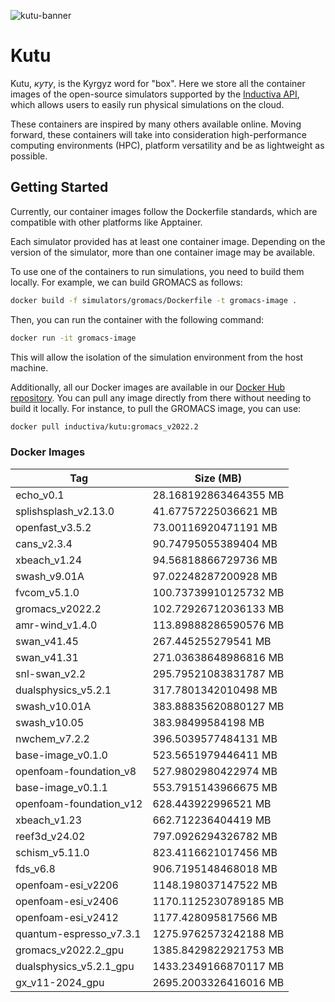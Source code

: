 
![kutu-banner](https://github.com/inductiva/kutu/assets/7538022/847e6ba9-e420-45d7-b98e-d21192fbdafe)

# Kutu

Kutu, _куту_, is the Kyrgyz word for "box". Here we store all the container
images of the open-source simulators supported by the 
[Inductiva API](https://github.com/inductiva/inductiva/tree/main),
which allows users to easily run physical simulations on the cloud.

These containers are inspired by many others available online. Moving forward, these
containers will take into consideration high-performance computing environments (HPC),
platform versatility and be as lightweight as possible.

## Getting Started

Currently, our container images follow the Dockerfile standards, which are compatible
with other platforms like Apptainer.

Each simulator provided has at least one container image. Depending on the version
of the simulator, more than one container image may be available.

To use one of the containers to run simulations, you need to build them locally.
For example, we can build GROMACS as follows:

```bash
docker build -f simulators/gromacs/Dockerfile -t gromacs-image .
```

Then, you can run the container with the following command:

```bash
docker run -it gromacs-image
```

This will allow the isolation of the simulation environment from the host machine.

Additionally, all our Docker images are available in our
[Docker Hub repository](https://hub.docker.com/r/inductiva/kutu). You can pull
any image directly from there without needing to build it locally. For instance,
to pull the GROMACS image, you can use:

```bash
docker pull inductiva/kutu:gromacs_v2022.2
```

### Docker Images

<!-- DOCKER-TAGS-TABLE -->
| Tag | Size (MB) |
|---|---|
| echo_v0.1 | 28.168192863464355 MB |
| splishsplash_v2.13.0 | 41.67757225036621 MB |
| openfast_v3.5.2 | 73.00116920471191 MB |
| cans_v2.3.4 | 90.74795055389404 MB |
| xbeach_v1.24 | 94.56818866729736 MB |
| swash_v9.01A | 97.02248287200928 MB |
| fvcom_v5.1.0 | 100.73739910125732 MB |
| gromacs_v2022.2 | 102.72926712036133 MB |
| amr-wind_v1.4.0 | 113.89888286590576 MB |
| swan_v41.45 | 267.445255279541 MB |
| swan_v41.31 | 271.03638648986816 MB |
| snl-swan_v2.2 | 295.79521083831787 MB |
| dualsphysics_v5.2.1 | 317.7801342010498 MB |
| swash_v10.01A | 383.88835620880127 MB |
| swash_v10.05 | 383.98499584198 MB |
| nwchem_v7.2.2 | 396.5039577484131 MB |
| base-image_v0.1.0 | 523.5651979446411 MB |
| openfoam-foundation_v8 | 527.9802980422974 MB |
| base-image_v0.1.1 | 553.7915143966675 MB |
| openfoam-foundation_v12 | 628.443922996521 MB |
| xbeach_v1.23 | 662.712236404419 MB |
| reef3d_v24.02 | 797.0926294326782 MB |
| schism_v5.11.0 | 823.4116621017456 MB |
| fds_v6.8 | 906.7195148468018 MB |
| openfoam-esi_v2206 | 1148.198037147522 MB |
| openfoam-esi_v2406 | 1170.1125230789185 MB |
| openfoam-esi_v2412 | 1177.428095817566 MB |
| quantum-espresso_v7.3.1 | 1275.9762573242188 MB |
| gromacs_v2022.2_gpu | 1385.8429822921753 MB |
| dualsphysics_v5.2.1_gpu | 1433.2349166870117 MB |
| gx_v11-2024_gpu | 2695.2003326416016 MB |
<!-- END-DOCKER-TAGS-TABLE -->

